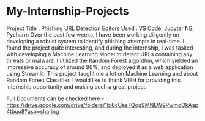 # My-Internship-Projects
Project Title : Phishing URL Detection 
Editors Used : VS Code, Jupyter NB, Pycharm
Over the past few weeks, I have been working diligently on developing a robust system to identify phishing attempts in real-time. I found the project quite interesting, and during the internship, I was tasked with developing a Machine Learning Model to detect URLs containing any threats or malware. I utilized the Random Forest algorithm, which yielded an impressive accuracy of around 96%, and deployed it as a web application using Streamlit.
This project taught me a lot on Machine Learning and about Random Forest Classifier. I would like to thank VIEH for providing this internship opportunity and making such a great project.

Full Documents can be checked here - https://drive.google.com/drive/folders/1bi6cUes7QogSMNEW9PwmoOkAap4tbuo8?usp=sharing

